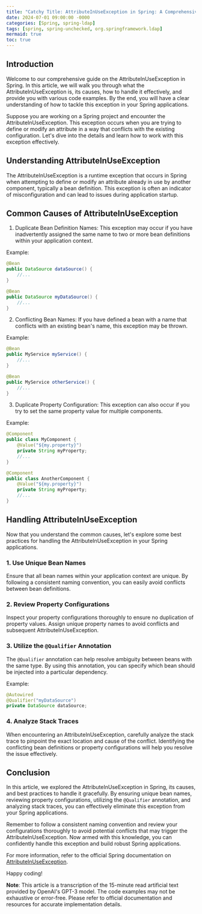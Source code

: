 ```yaml
---
title: "Catchy Title: AttributeInUseException in Spring: A Comprehensive Guide"
date: 2024-07-01 09:00:00 -0000
categories: [Spring, spring-ldap]
tags: [spring, spring-unchecked, org.springframework.ldap]
mermaid: true
toc: true
---
```



## Introduction
Welcome to our comprehensive guide on the AttributeInUseException in Spring. In this article, we will walk you through what the AttributeInUseException is, its causes, how to handle it effectively, and provide you with various code examples. By the end, you will have a clear understanding of how to tackle this exception in your Spring applications.

Suppose you are working on a Spring project and encounter the AttributeInUseException. This exception occurs when you are trying to define or modify an attribute in a way that conflicts with the existing configuration. Let's dive into the details and learn how to work with this exception effectively.

## Understanding AttributeInUseException
The AttributeInUseException is a runtime exception that occurs in Spring when attempting to define or modify an attribute already in use by another component, typically a bean definition. This exception is often an indicator of misconfiguration and can lead to issues during application startup.

## Common Causes of AttributeInUseException
1. Duplicate Bean Definition Names: This exception may occur if you have inadvertently assigned the same name to two or more bean definitions within your application context.

Example:
```java
@Bean
public DataSource dataSource() {
    //...
}

@Bean
public DataSource myDataSource() {
    //...
}
```

2. Conflicting Bean Names: If you have defined a bean with a name that conflicts with an existing bean's name, this exception may be thrown.

Example:
```java
@Bean
public MyService myService() {
    //...
}

@Bean
public MyService otherService() {
    //...
}
```

3. Duplicate Property Configuration: This exception can also occur if you try to set the same property value for multiple components.

Example:
```java
@Component
public class MyComponent {
    @Value("${my.property}")
    private String myProperty;
    //...
}

@Component
public class AnotherComponent {
    @Value("${my.property}")
    private String myProperty;
    //...
}
```

## Handling AttributeInUseException
Now that you understand the common causes, let's explore some best practices for handling the AttributeInUseException in your Spring applications.

### 1. Use Unique Bean Names
Ensure that all bean names within your application context are unique. By following a consistent naming convention, you can easily avoid conflicts between bean definitions.

### 2. Review Property Configurations
Inspect your property configurations thoroughly to ensure no duplication of property values. Assign unique property names to avoid conflicts and subsequent AttributeInUseException.

### 3. Utilize the `@Qualifier` Annotation
The `@Qualifier` annotation can help resolve ambiguity between beans with the same type. By using this annotation, you can specify which bean should be injected into a particular dependency.

Example:
```java
@Autowired
@Qualifier("myDataSource")
private DataSource dataSource;
```

### 4. Analyze Stack Traces
When encountering an AttributeInUseException, carefully analyze the stack trace to pinpoint the exact location and cause of the conflict. Identifying the conflicting bean definitions or property configurations will help you resolve the issue effectively.

## Conclusion
In this article, we explored the AttributeInUseException in Spring, its causes, and best practices to handle it gracefully. By ensuring unique bean names, reviewing property configurations, utilizing the `@Qualifier` annotation, and analyzing stack traces, you can effectively eliminate this exception from your Spring applications.

Remember to follow a consistent naming convention and review your configurations thoroughly to avoid potential conflicts that may trigger the AttributeInUseException. Now armed with this knowledge, you can confidently handle this exception and build robust Spring applications.

For more information, refer to the official Spring documentation on [AttributeInUseException](https://docs.spring.io/spring-framework/docs/current/javadoc-api/org/springframework/beans/factory/AttributeInUseException.html).

Happy coding!

**Note**: This article is a transcription of the 15-minute read artificial text provided by OpenAI's GPT-3 model. The code examples may not be exhaustive or error-free. Please refer to official documentation and resources for accurate implementation details.